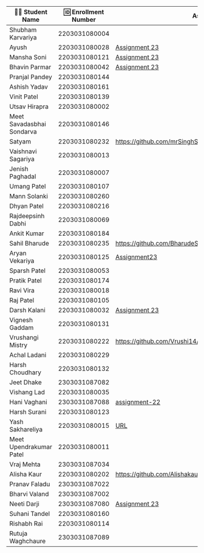 | 👩‍🎓 Student Name               | 🆔 Enrollment Number | Assignment 23 URL | GitHub Repo |
|---------------------------------|---------------------|-------------------|-------------|
| Shubham Karvariya               | 2203031080004       |                   |             |
| Ayush                           | 2203031080028       | [Assignment 23](https://github.com/ayushvadodariya/GlowDerma/blob/main/app.js) | [GitHub](https://github.com/ayushvadodariya/GlowDerma) |
| Mansha Soni                     | 2203031080121       | [Assignment 23](https://github.com/mansha-6/GlowDerma/blob/main/index3.js) | [Github](https://github.com/mansha-6/GlowDerma) |
| Bhavin Parmar                   | 2203031080042       | [Assignment 23](https://github.com/bhavinbvn/GlowDerma/blob/main/app.js) |  [GitHub](https://github.com/bhavinbvn/GlowDerma) |
| Pranjal Pandey                  | 2203031080144       |                   |             |
| Ashish Yadav                    | 2203031080161       |                   |             |                    
| Vinit Patel                     | 2203031080139       |                   |             |
| Utsav Hirapra                   | 2203031080002       |                   |             |
| Meet Savadasbhai Sondarva       | 2203031080146       |                   |             |
| Satyam                          | 2203031080232       | https://github.com/mrSinghSatyam/GlowDerma/blob/main/index1.js | https://github.com/mrSinghSatyam/GlowDerma |
| Vaishnavi Sagariya              | 2203031080013       |                   |             |
| Jenish Paghadal                 | 2203031080007       |                   |             |
| Umang Patel                     | 2203031080107       |                   |             |
| Mann Solanki                    | 2203031080260       |                   |             |
| Dhyan Patel                     | 2203031080216       |                   |             |
| Rajdeepsinh Dabhi               | 2203031080069       |                   |             |
| Ankit Kumar                     | 2203031080184       |                   |             |
| Sahil Bharude                   | 2203031080235       | https://github.com/BharudeSahil/GlowDerma/blob/main/index1.js | https://github.com/BharudeSahil/GlowDerma |
| Aryan Vekariya                  | 2203031080125       |[Assignment23](https://github.com/aaryanvekariya/Express_Work/blob/main/GlowDerma/index.js)|[Repository]    (https://github.com/aaryanvekariya/Express_Work)   |
| Sparsh Patel                    | 2203031080053       |                   |             |
| Pratik Patel                    | 2203031080174       |                   |             |
| Ravi Vira                       | 2203031080018       |                   |             |
| Raj Patel                       | 2203031080105       |                   |             |
| Darsh Kalani                    | 2203031080032       | [Assignment 23](https://github.com/Darshkalani28/GlowDerma/blob/main/index.js) | [GitHub](https://github.com/Darshkalani28/GlowDerma) |
| Vignesh Gaddam                  | 2203031080131       |                   |             |
| Vrushangi Mistry                | 2203031080222       |   https://github.com/Vrushi14/GlowDerma/blob/main/api.js/blob/main/api.js                |       https://github.com/Vrushi14/GlowDerma      |
| Achal Ladani                    | 2203031080229       |                   |             |
| Harsh Choudhary                 | 2203031080132       |                   |             |
| Jeet Dhake                      | 2303031087082       |                   |             |
| Vishang Lad                     | 2203031080035       |                   |             |
| Hani Vaghani                    | 2303031087088       | [assignment-22](https://github.com/hanivaghani/GlowDerma/blob/master/index.js) | [GitHub](https://github.com/hanivaghani/GlowDerma/tree/master) |
| Harsh Surani                    | 2203031080123       |                   |             |
| Yash Sakhareliya                | 2203031080015       | [URL](https://github.com/YashSakhareliya/GlowDerma-/blob/main/app.js) | [Github](https://github.com/YashSakhareliya/GlowDerma-) |
| Meet Upendrakumar Patel         | 2203031080011       |                   |             |
| Vraj Mehta                      | 2303031087034       |                   |             |
| Alisha Kaur                     | 2203031080202       | https://github.com/Alishakaur431/GlowDerma/blob/main/index.js | https://github.com/Alishakaur431/GlowDerma |
| Pranav Faladu                   | 2303031087022       |                   |             |
| Bharvi Valand                   | 2303031087002       |                   |             |
| Neeti Darji                     | 2303031087080       | [Assignment 23](https://github.com/Neetidarji/GlowDerma/blob/master/index.js) | [Github](https://github.com/Neetidarji/GlowDerma/tree/master) |
| Suhani Tandel                   | 2203031080160       |                   |             |             
| Rishabh Rai                     | 2203031080114       |                   |             |
| Rutuja Waghchaure               | 2303031087089       |                   |             |